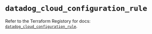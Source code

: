 # `datadog_cloud_configuration_rule`

Refer to the Terraform Registory for docs: [`datadog_cloud_configuration_rule`](https://www.terraform.io/docs/providers/datadog/r/cloud_configuration_rule).
